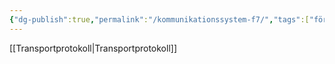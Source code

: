 ```yaml
---
{"dg-publish":true,"permalink":"/kommunikationssystem-f7/","tags":["föreläsning","kommunikationssystem"]}
---
```


[[Transportprotokoll\|Transportprotokoll]]